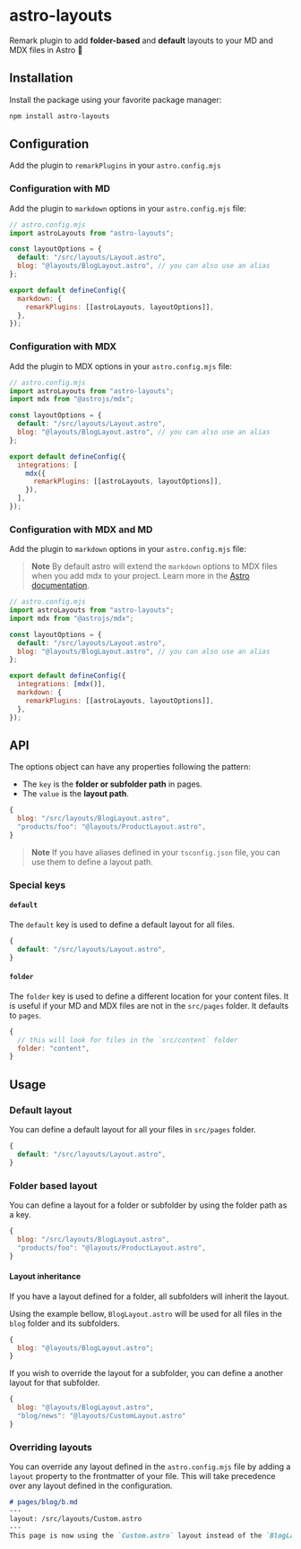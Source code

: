 # astro-layouts

Remark plugin to add **folder-based** and **default** layouts to your MD and MDX files in Astro 🚀

## Installation

Install the package using your favorite package manager:

```bash
npm install astro-layouts
```

## Configuration

Add the plugin to `remarkPlugins` in your `astro.config.mjs`

### Configuration with MD

Add the plugin to `markdown` options in your `astro.config.mjs` file:

```js
// astro.config.mjs
import astroLayouts from "astro-layouts";

const layoutOptions = {
  default: "/src/layouts/Layout.astro",
  blog: "@layouts/BlogLayout.astro", // you can also use an alias
};

export default defineConfig({
  markdown: {
    remarkPlugins: [[astroLayouts, layoutOptions]],
  },
});
```

### Configuration with MDX

Add the plugin to MDX options in your `astro.config.mjs` file:

```js
// astro.config.mjs
import astroLayouts from "astro-layouts";
import mdx from "@astrojs/mdx";

const layoutOptions = {
  default: "/src/layouts/Layout.astro",
  blog: "@layouts/BlogLayout.astro", // you can also use an alias
};

export default defineConfig({
  integrations: [
    mdx({
      remarkPlugins: [[astroLayouts, layoutOptions]],
    }),
  ],
});
```

### Configuration with MDX and MD

Add the plugin to `markdown` options in your `astro.config.mjs` file:

> **Note**
> By default astro will extend the `markdown` options to MDX files when you add mdx to your project. Learn more in the [Astro documentation](https://docs.astro.build/en/guides/integrations-guide/mdx/#extendplugins).

```js
// astro.config.mjs
import astroLayouts from "astro-layouts";
import mdx from "@astrojs/mdx";

const layoutOptions = {
  default: "/src/layouts/Layout.astro",
  blog: "@layouts/BlogLayout.astro", // you can also use an alias
};

export default defineConfig({
  integrations: [mdx()],
  markdown: {
    remarkPlugins: [[astroLayouts, layoutOptions]],
  },
});
```

## API

The options object can have any properties following the pattern:

- The `key` is the **folder or subfolder path** in pages.
- The `value` is the **layout path**.

```js
{
  blog: "/src/layouts/BlogLayout.astro",
  "products/foo": "@layouts/ProductLayout.astro",
}
```

> **Note**
> If you have aliases defined in your `tsconfig.json` file, you can use them to define a layout path.

### Special keys

#### `default`

The `default` key is used to define a default layout for all files.

```js
{
  default: "/src/layouts/Layout.astro",
}
```

#### `folder`

The `folder` key is used to define a different location for your content files. It is useful if your MD and MDX files are not in the `src/pages` folder. It defaults to `pages`.

```js
{
  // this will look for files in the `src/content` folder
  folder: "content",
}
```

## Usage

### Default layout

You can define a default layout for all your files in `src/pages` folder.

```js
{
  default: "/src/layouts/Layout.astro",
}
```

### Folder based layout

You can define a layout for a folder or subfolder by using the folder path as a key.

```js
{
  blog: "/src/layouts/BlogLayout.astro",
  "products/foo": "@layouts/ProductLayout.astro",
}
```

#### Layout inheritance

If you have a layout defined for a folder, all subfolders will inherit the layout.

Using the example bellow, `BlogLayout.astro` will be used for all files in the `blog` folder and its subfolders.

```js
{
  blog: "@layouts/BlogLayout.astro";
}
```

If you wish to override the layout for a subfolder, you can define a another layout for that subfolder.

```js
{
  blog: "@layouts/BlogLayout.astro",
  "blog/news": "@layouts/CustomLayout.astro"
}
```

### Overriding layouts

You can override any layout defined in the `astro.config.mjs` file by adding a `layout` property to the frontmatter of your file. This will take precedence over any layout defined in the configuration.

```md
# pages/blog/b.md
---
layout: /src/layouts/Custom.astro
---
This page is now using the `Custom.astro` layout instead of the `BlogLayout.astro` layout.
```
